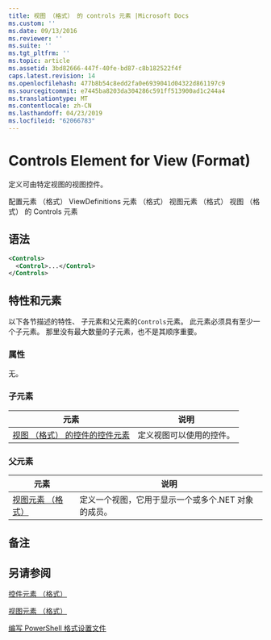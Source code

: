 ```yaml
---
title: 视图 （格式） 的 controls 元素 |Microsoft Docs
ms.custom: ''
ms.date: 09/13/2016
ms.reviewer: ''
ms.suite: ''
ms.tgt_pltfrm: ''
ms.topic: article
ms.assetid: 3bd82666-447f-40fe-bd87-c8b182522f4f
caps.latest.revision: 14
ms.openlocfilehash: 477b8b54c8edd2fa0e6939041d04322d861197c9
ms.sourcegitcommit: e7445ba8203da304286c591ff513900ad1c244a4
ms.translationtype: MT
ms.contentlocale: zh-CN
ms.lasthandoff: 04/23/2019
ms.locfileid: "62066783"
---
```

# <a name="controls-element-for-view-format"></a>Controls Element for View (Format)

定义可由特定视图的视图控件。

配置元素 （格式） ViewDefinitions 元素 （格式） 视图元素 （格式） 视图 （格式） 的 Controls 元素

## <a name="syntax"></a>语法

```xml
<Controls>
  <Control>...</Control>
</Controls>
```

## <a name="attributes-and-elements"></a>特性和元素

以下各节描述的特性、 子元素和父元素的`Controls`元素。 此元素必须具有至少一个子元素。 那里没有最大数量的子元素，也不是其顺序重要。

### <a name="attributes"></a>属性

无。

### <a name="child-elements"></a>子元素

|元素|说明|
|-------------|-----------------|
|[视图 （格式） 的控件的控件元素](./control-element-for-controls-for-view-format.md)|定义视图可以使用的控件。|

### <a name="parent-elements"></a>父元素

|元素|说明|
|-------------|-----------------|
|[视图元素 （格式）](./view-element-format.md)|定义一个视图，它用于显示一个或多个.NET 对象的成员。|

## <a name="remarks"></a>备注

## <a name="see-also"></a>另请参阅

[控件元素 （格式）](./control-element-for-controls-for-view-format.md)

[视图元素 （格式）](./view-element-format.md)

[编写 PowerShell 格式设置文件](./writing-a-powershell-formatting-file.md)
